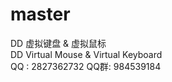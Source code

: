 # master
DD 虚拟键盘 & 虚拟鼠标<br>
DD Virtual Mouse & Virtual Keyboard<br>
QQ : 2827362732   QQ群: 984539184<br>
